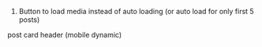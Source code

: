 1. Button to load media instead of auto loading (or auto load for only first 5 posts)


post card header (mobile dynamic)
